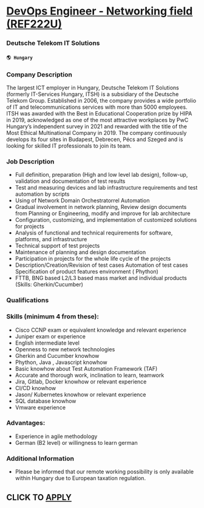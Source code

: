 # [DevOps Engineer - Networking field (REF222U)](https://www.remotewlb.com/apply/devops-engineer-networking-field-ref222u-53528)  
### Deutsche Telekom IT Solutions  
#### `🌎 Hungary`  

### Company Description

The largest ICT employer in Hungary, Deutsche Telekom IT Solutions (formerly IT-Services Hungary, ITSH) is a subsidiary of the Deutsche Telekom Group. Established in 2006, the company provides a wide portfolio of IT and telecommunications services with more than 5000 employees. ITSH was awarded with the Best in Educational Cooperation prize by HIPA in 2019, acknowledged as one of the most attractive workplaces by PwC Hungary’s independent survey in 2021 and rewarded with the title of the Most Ethical Multinational Company in 2019. The company continuously develops its four sites in Budapest, Debrecen, Pécs and Szeged and is looking for skilled IT professionals to join its team.

### Job Description

  * Full definition, preparation (High and low level lab design), follow-up, validation and documentation of test results
  * Test and measuring devices and lab infrastructure requirements and test automation by scripts
  * Using of Network Domain Orchestratorrel Automation
  * Gradual involvement in network planning, Review design documents from Planning or Engineering, modify and improve for lab architecture 
  * Configuration, customizing, and implementation of customized solutions for projects
  * Analysis of functional and technical requirements for software, platforms, and infrastructure 
  * Technical support of test projects 
  * Maintenance of planning and design documentation 
  * Participation in projects for the whole life cycle of the projects 
  * Description/Creation/Revision of test cases Automation of test cases Specification of product features environment ( Phython)
  * FTTB, BNG based L2/L3 based mass market and individual products (Skills: Gherkin/Cucumber) 

### Qualifications

### Skills (minimum 4 from these):

  * Cisco CCNP exam or equivalent knowledge and relevant experience
  * Juniper exam or experience
  * English intermediate level
  * Openness to new network technologies
  * Gherkin and Cucumber knowhow
  * Phython, Java , Javascript knowhow
  * Basic knowhow about Test Automation Framework (TAF)
  * Accurate and thorough work, inclination to learn, teamwork 
  * Jira, Gitlab, Docker knowhow or relevant experience
  * CI/CD knowhow
  * Jason/ Kubernetes knowhow or relevant experience
  * SQL database knowhow
  * Vmware experience

###  Advantages:

  * Experience in agile methodology
  * German (B2 level) or willingness to learn german

### Additional Information

* Please be informed that our remote working possibility is only available within Hungary due to European taxation regulation.

  
## CLICK TO [APPLY](https://www.remotewlb.com/apply/devops-engineer-networking-field-ref222u-53528)

